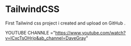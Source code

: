 # TailwindCSS
First Tailwind css project i created and upload on GitHub .

YOUTUBE CHANNLE ="https://www.youtube.com/watch?v=lCxcTsOHrjo&ab_channel=DaveGray"
